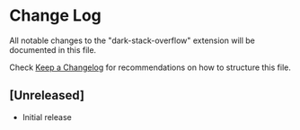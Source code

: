 # Change Log

All notable changes to the "dark-stack-overflow" extension will be documented in this file.

Check [Keep a Changelog](http://keepachangelog.com/) for recommendations on how to structure this file.

## [Unreleased]

- Initial release

